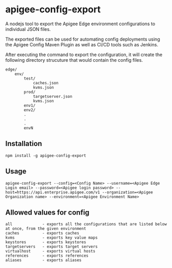 # apigee-config-export
A nodejs tool to export the Apigee Edge environment configurations to individual JSON files.

The exported files can be used for automating config deployments using the Apigee Config Maven Plugin as well as CI/CD tools such as Jenkins.

After executing the command to export the configuration, it will create the following directory strucuture that would contain the config files.
 
```
edge/
    env/
        test/
            caches.json
            kvms.json
        prod/
            targetserver.json
            kvms.json
        env1/
        env2/
        .
        .
        .
        envN
```


## Installation
```
npm install -g apigee-config-export
```

## Usage
```
apigee-config-export --config=<Config Name> --username=<Apigee Edge Login email> --password=<Apigee login password> --host=https://api.enterprise.apigee.com/v1 --organization=<Apigee Organization name> --environment=<Apigee Environment Name>
```

## Allowed values for config
```
all             - exports all the configurations that are listed below at once, from the given environment
caches          - exports caches
kvms            - exports key value maps
keystores       - exports keystores
targetservers   - exports target servers
virtualhost     - exports virtual hosts
references      - exports references
aliases         - exports aliases
```
